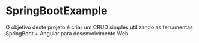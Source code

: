 # SpringBootExample
O objetivo deste projeto é criar um CRUD simples utilizando as ferramentas SpringBoot + Angular para desenvolvimento Web.
